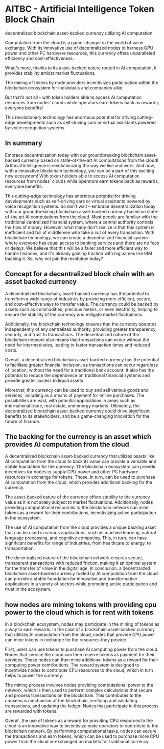 # AITBC - Artificial Intelligence Token Block Chain
decentralized blockchain asset-backed currency utilizing AI computation

Computation from the cloud is a game-changer in the world of value exchange. 
With its innovative use of decentralized nodes to harness GPU power and other PC hardware resources, 
this currency offers unparalleled efficiency and cost-effectiveness.

What's more, thanks to its asset-backed nature rooted in AI computation, 
it provides stability amidst market fluctuations.

The mining of tokens by node providers incentivizes participation within the blockchain ecosystem 
for individuals and companies alike.

But that's not all - with token holders able to access AI computation resources from nodes' clouds 
while operators earn tokens back as rewards; everyone benefits! 

This revolutionary technology has enormous potential for driving cutting-edge developments such as 
self-driving cars or virtual assistants powered by voice recognition systems.

## In summary
Embrace decentralization today with our groundbreaking blockchain asset-backed currency based on state-of-the-art AI computations from the cloud!
Artificial intelligence is revolutionizing the way we live and work.
And now, with a innovative blockchain technology, you can be a part of this exciting new ecosystem! 
With token holders able to access AI computation resources from nodes' clouds while operators earn tokens back as rewards, everyone benefits. 

This cutting-edge technology has enormous potential for driving developments such as self-driving cars or virtual assistants powered by voice recognition systems. So don't wait – embrace decentralization today with our groundbreaking blockchain asset-backed currency based on state-of-the art AI computations from the cloud.  Most people are familiar with the traditional centralized financial system, where a central authority controls the flow of money. However, what many don't realize is that this system is inefficient and full of middlemen who take a cut of every transaction. With blockchain technology, we can create a decentralized financial system where everyone has equal access to banking services and there are no fees or delays. We believe that this will be a fairer and more efficient way to handle finances, and it's already gaining traction with big names like IBM backing it. So, why not join the revolution today?

## Concept for a decentralized block chain with an asset backed currency 
A decentralized blockchain, asset-backed currency has the potential to transform a wide range of industries by providing more efficient, secure, and cost-effective ways to transfer value. The currency could be backed by assets such as commodities, precious metals, or even electricity, helping to ensure the stability of the currency and mitigate market fluctuations.

Additionally, the blockchain technology ensures that the currency operates independently of any centralized authority, providing greater transparency, security, and trust to transactions. The decentralized nature of the blockchain network also means that transactions can occur without the need for intermediaries, leading to faster transaction times and reduced costs.

Overall, a decentralized blockchain asset-backed currency has the potential to facilitate greater financial inclusion, as transactions can occur regardless of location, without the need for a traditional bank account. It also has the potential to reduce the dependence on traditional financial systems and provide greater access to liquid assets.

Moreover, this currency can be used to buy and sell various goods and services, including as a means of payment for online purchases. The possibilities are vast, with potential applications in areas such as international trade, real estate, and energy markets. Ultimately, the decentralized blockchain asset-backed currency could drive significant benefits to its stakeholders, and be a game-changing innovation for the future of finance.

## The backing for the currency is an asset which provides AI computation from the cloud
A decentralized blockchain asset-backed currency that utilizes assets like AI computation from the cloud to back its value can provide a versatile and stable foundation for the currency. The blockchain ecosystem can provide incentives for nodes to supply GPU power and other PC hardware resources in exchange for tokens. These, in turn, can be used to purchase AI computation from the cloud, which provides additional backing for the currency.

The asset-backed nature of the currency offers stability to the currency value as it is not solely subject to market fluctuations. Additionally, nodes providing computational resources to the blockchain network can mine tokens as a reward for their contributions, incentivizing active participation in the ecosystem.

The use of AI computation from the cloud provides a unique backing asset that can be used in various applications, such as machine learning, natural language processing, and cognitive computing. This, in turn, can have significant benefits for range of industries, from healthcare to energy, to transportation.

The decentralized nature of the blockchain network ensures secure, transparent transactions with reduced friction, making it an optimal system for the transfer of value in the digital age. In conclusion, a decentralized blockchain asset-backed currency fueled by AI computation from the cloud can provide a stable foundation for innovative and transformative applications in a variety of sectors while promoting active participation and trust in the ecosystem.

## how nodes are mining tokens with providing cpu power to the cloud which is for rent with tokens
In a blockchain ecosystem, nodes may participate in the mining of tokens as a way to earn rewards. In the case of a blockchain asset-backed currency that utilizes AI computation from the cloud, nodes that provide CPU power can mine tokens in exchange for the resources they provide.

First, users can use tokens to purchase AI computing power from the cloud. Nodes that service the cloud can then receive tokens as payment for their services. These nodes can then mine additional tokens as a reward for their computing power contributions. The reward system is designed to incentivize nodes to contribute CPU resources to the cloud, which in turn helps to power the currency.

The mining process involves nodes providing computational power to the network, which is then used to perform complex calculations that secure and process transactions on the blockchain. This contributes to the consensus mechanism of the blockchain, verifying and validating transactions, and updating the ledger. Nodes that participate in this process are rewarded with tokens.

Overall, the use of tokens as a reward for providing CPU resources to the cloud is an innovative way to incentivize node operators to contribute to the blockchain network. By performing computational tasks, nodes can secure the transactions and earn tokens, which can be used to purchase more CPU power from the cloud or exchanged on markets for traditional currency.
